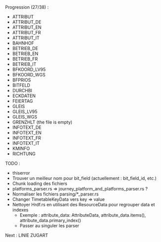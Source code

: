 Progression (27/38) :
* ATTRIBUT
* ATTRIBUT_DE
* ATTRIBUT_EN
* ATTRIBUT_FR
* ATTRIBUT_IT
* BAHNHOF
* BETRIEB_DE
* BETRIEB_EN
* BETRIEB_FR
* BETRIEB_IT
* BFKOORD_LV95
* BFKOORD_WGS
* BFPRIOS
* BITFELD
* DURCHBI
* ECKDATEN
* FEIERTAG
* GLEIS
* GLEIS_LV95
* GLEIS_WGS
* GRENZHLT (the file is empty)
* INFOTEXT_DE
* INFOTEXT_EN
* INFOTEXT_FR
* INFOTEXT_IT
* KMINFO
* RICHTUNG

TODO :

* thiserror
* Trouver un meilleur nom pour bit_field (actuellement : bit_field_id, etc.)
* Chunk loading des fichiers
* platforms_parser.rs => journey_platform_and_platforms_parser.rs ?
* Normaliser les fichiers parsing/*_parser.rs
* Changer TimetableKeyData vers key => value
* Nettoyer Hrdf.rs en utilisant des ResourceData pour regrouper data et indexes
  * Exemple : attribute_data: AttributeData, attribute_data.items(), attribute_data.primary_index()
  * Passer au singuler les parser

Next :
LINIE
ZUGART

